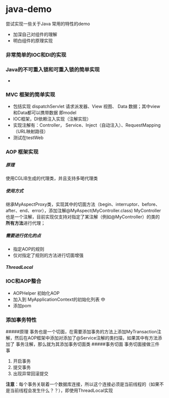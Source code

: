 # java-demo
尝试实现一些关于Java 常用的特性的demo
- 加深自己对组件的理解
- 明白组件的原理实现

### 非常简单的IOC和DI的实现

### Java的不可重入锁和可重入锁的简单实现
-
### MVC 框架的简单实现
- 包括实现 dispatchServlet 请求派发器、View 视图、 Data 数据；其中view和Data都可以携带数据 即model
- IOC框架，DI依赖注入实现（注解实现）
- 实现注解有：Controller， Service、Inject（自动注入）、RequestMapping（URL映射路径）
- 测试在testWeb

### AOP 框架实现
##### 原理
使用CGLIB生成的代理类，并且支持多喝代理类
##### 使用方式
继承MyAspectProxy类，实现其中的切面方法（begin、interruptor、before、after、end、error），添加注解@MyAspect(MyController.class)
MyController也是一个注解，目前实现仅支持对指定了某注解（例如@MyController）的类的**所有方法**进行代理；
##### 需要进行优化的点
- 指定AOP的规则
- 仅对指定了规则的方法进行切面增强

##### ThreadLocal 

### IOC和AOP整合
- AOPHelper 初始化AOP
- 加入到 MyApplicationContext的初始化列表 中
- 添加pom 

### 添加事务特性
#####原理
事务也是一个切面，在需要添加事务的方法上添加MyTransaction注解，然后在AOP框架中添加对添加了@Service注解的类扫描，如果其中有方法添加了
事务注解，那么就为其添加事务切面类
#####事务切面
事务切面接做三件事
1. 开启事务
2. 提交事务
3. 出现异常回滚提交

**注意**：每个事务关联着一个数据库连接，所以这个连接必须是当前线程的（如果不是当前线程会发生什么？？），即使用ThreadLocal实现
